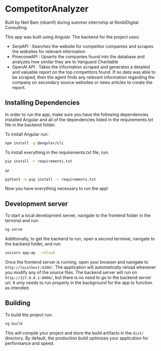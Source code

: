 # CompetitorAnalyzer

Built by Neil Bam (nbam1) during summer internship at NimblDigital Consulting.

This app was built using Angular. The backend for the project uses:
 - SerpAPI : Searches the website for competitor companies and scrapes the websites for relevant information
 - PineconeAPI : Upserts the companies found into the database and analyzes how similar they are to Vanguard Charitable
 - OpenAI API : Takes the information scraped and generates a detailed and valuable report on the top competitors found. If no data was able to be scraped, then the agent finds any relevant information regarding the company on secondary source websites or news articles to create the report. 

## Installing Dependencies

In order to run the app, make sure you have the following dependencies installed Angular and all of the dependencies listed in the requirements.txt file in the backend folder.

To install Angular run:

```bash
npm install -g @angular/cli
```

To install everything in the requirements.txt file, run:

```bash
pip install -r requirements.txt
```

or

```bash
python3 -m pip install -r requirements.txt
```

Now you have everything necessary to run the app!

## Development server

To start a local development server, navigate to the frontend folder in the terminal and run:

```bash
ng serve
```

Additionally, to get the backend to run, open a second terminal, navigate to the backend folder, and run:

```bash
uvicorn app:ap --reload
```

Once the frontend server is running, open your browser and navigate to `http://localhost:4200/`. The application will automatically reload whenever you modify any of the source files. The backend server will run on `http://127.0.0.1:8000/`, but 
there is no need to go to the backend server url. It only needs to run properly in the background for the app to function as intended.

## Building

To build the project run:

```bash
ng build
```

This will compile your project and store the build artifacts in the `dist/` directory. By default, the production build optimizes your application for performance and speed.
